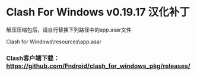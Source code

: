 # Clash For Windows v0.19.17 汉化补丁

解压压缩包后，请自行替换下列路径中的app.asar文件

Clash for Windows\resources\app.asar

### Clash客户端下载：https://github.com/Fndroid/clash_for_windows_pkg/releases/
